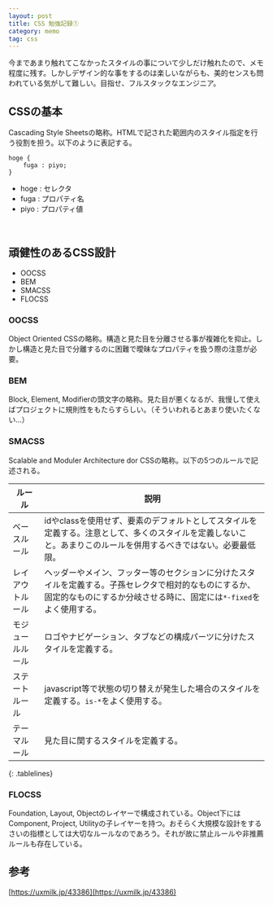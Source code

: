 ```yaml
---
layout: post
title: CSS 勉強記録①
category: memo
tag: css
---
```


<style>
.tablelines table, .tablelines td, .tablelines th {
        border: 1px solid black;
        }
</style>

今まであまり触れてこなかったスタイルの事について少しだけ触れたので、メモ程度に残す。しかしデザイン的な事をするのは楽しいながらも、美的センスも問われている気がして難しい。目指せ、フルスタックなエンジニア。

## CSSの基本
Cascading Style Sheetsの略称。HTMLで記された範囲内のスタイル指定を行う役割を担う。以下のように表記する。

```
hoge {
    fuga : piyo;
}
```

+ hoge  : セレクタ
+ fuga  : プロパティ名
+ piyo  : プロパティ値

<br>

## 頑健性のあるCSS設計

+ OOCSS
+ BEM
+ SMACSS
+ FLOCSS

### OOCSS
Object Oriented CSSの略称。構造と見た目を分離させる事が複雑化を抑止。しかし構造と見た目で分離するのに困難で曖昧なプロパティを扱う際の注意が必要。

### BEM
Block, Element, Modifierの頭文字の略称。見た目が悪くなるが、我慢して使えばプロジェクトに規則性をもたらすらしい。（そういわれるとあまり使いたくない...）

### SMACSS
Scalable and Moduler Architecture dor CSSの略称。以下の5つのルールで記述される。

| ルール | 説明 |
|----|----|
| ベースルール    | idやclassを使用せず、要素のデフォルトとしてスタイルを定義する。注意として、多くのスタイルを定義しないこと。あまりこのルールを併用するべきではない。必要最低限。 |
| レイアウトルール | ヘッダーやメイン、フッター等のセクションに分けたスタイルを定義する。子孫セレクタで相対的なものにするか、固定的なものにするか分岐させる時に、固定には`*-fixed`をよく使用する。 |
| モジュールルール | ロゴやナビゲーション、タブなどの構成パーツに分けたスタイルを定義する。 |
| ステートルール | javascript等で状態の切り替えが発生した場合のスタイルを定義する。`is-*`をよく使用する。 |
| テーマルール | 見た目に関するスタイルを定義する。 |
{: .tablelines}

### FLOCSS
Foundation, Layout, Objectのレイヤーで構成されている。Object下にはComponent, Project, Utilityの子レイヤーを持つ。おそらく大規模な設計をするさいの指標としては大切なルールなのであろう。それが故に禁止ルールや非推薦ルールも存在している。

## 参考
[https://uxmilk.jp/43386](https://uxmilk.jp/43386)
